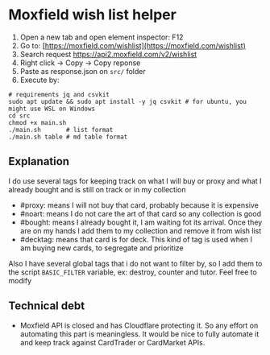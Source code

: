 # Moxfield wish list helper

1. Open a new tab and open element inspector: F12
2. Go to: [https://moxfield.com/wishlist](https://moxfield.com/wishlist)
3. Search request https://api2.moxfield.com/v2/wishlist
4. Right click -> Copy -> Copy reponse
5. Paste as response.json on `src/` folder
6. Execute by:
```shell
# requirements jq and csvkit
sudo apt update && sudo apt install -y jq csvkit # for ubuntu, you might use WSL on Windows
cd src
chmod +x main.sh
./main.sh 	    # list format
./main.sh table # md table format
```
 
## Explanation

I do use several tags for keeping track on what I will buy or proxy and what I already bought and is still on track or in my collection

+ #proxy: means I will not buy that card, probably because it is expensive
+ #noart: means I do not care the art of that card so any collection is good
+ #bought: means I already bought it, I am waiting fot its arrival. Once they are on my hands I add them to my collection and remove it from wish list
+ #decktag: means that card is for <decktag> deck. This kind of tag is used when I am buying new cards, to segregate and prioritize 

Also I have several global tags that i do not want to filter by, so I add them to the script `BASIC_FILTER` variable, ex: destroy, counter and tutor. Feel free to modify

## Technical debt

+ Moxfield API is closed and has Cloudflare protecting it. So any effort on automating this part is meaningless. It would be nice to fully automate it and keep track against CardTrader or CardMarket APIs.